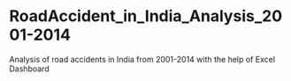 # RoadAccident_in_India_Analysis_2001-2014
Analysis of road accidents in India from 2001-2014 with the help of Excel Dashboard
